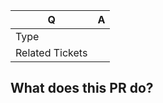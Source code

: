| Q  | A |
| --- | --- |
| Type | <!-- Choose between feature/fix/chore/docs/style/refactor/perf/test/migrate --> |
| Related Tickets | <!-- (ex:#42) Mention the issue(s) this PR closes or is related to --> |

## What does this PR do?

<!-- Briefly describe what this PR is about -->
